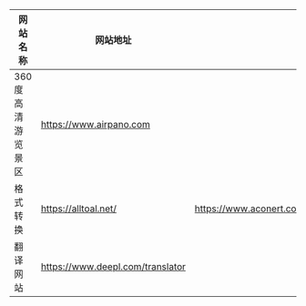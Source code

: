 |**网站名称**|**网站地址**| |
-------|-----|------|
360度高清游览景区|<https://www.airpano.com>
格式转换| <https://alltoal.net/>| <https://www.aconert.com/cn/>
翻译网站| <https://www.deepl.com/translator>
